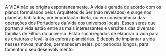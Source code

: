 ﻿A VIDA não se origina espontaneamente. A vida é gerada de acordo com os planos formulados pelos Arquitetos do Ser (não revelados) e surge nos planetas habitados, por importação direta, ou em conseqüência das operações dos Portadores da Vida dos universos locais. Esses seres que portam a vida estão entre as mais interessantes e versáteis das diversas famílias de Filhos do universo. Estão encarregados de elaborar a vida para as criaturas e levá-la às esferas planetárias. E depois de implantar a vida nesses novos mundos, permanecem neles, por períodos longos, para fomentar o seu desenvolvimento.
